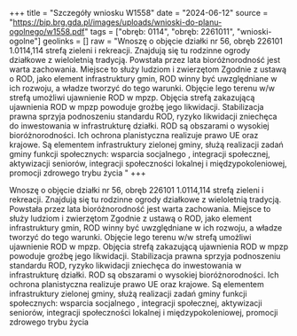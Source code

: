 +++
title = "Szczegóły wniosku W1558"
date = "2024-06-12"
source = "https://bip.brg.gda.pl/images/uploads/wnioski-do-planu-ogolnego/w1558.pdf"
tags = ["obręb: 0114", "obręb: 2261011", "wnioski-ogolne"]
geolinks = []
raw = "Wnoszę o objęcie działki nr 56, obręb 226101 1.0114,114 strefą zieleni i rekreacji. Znajdują się tu rodzinne ogrody działkowe z wieloletnią tradycją. Powstała przez lata bioróżnorodność jest warta zachowania. Miejsce to służy ludziom i zwierzętom Zgodnie z ustawą o ROD, jako element infrastruktury gmin, ROD winny być uwzględniane w ich rozwoju, a władze tworzyć do tego warunki. Objęcie lego terenu w/w strefą umożliwi ujawnienie ROD w mpzp. Objęcia strefą zakazującą ujawnienia ROD w mpzp powoduje groźbę jego likwidacji. Stabilizacja prawna sprzyja podnoszeniu standardu ROD, ryzyko likwidacji zniechęca do inwestowania w infrastrukturę działki. ROD są obszarami o wysokiej bioróżnorodności. Ich ochrona planistyczna realizuje prawo UE oraz krajowe. Są elementem infrastruktury zielonej gminy, służą realizacji zadań gminy funkcji społecznych: wsparcia socjalnego , integracji społecznej, aktywizacji seniorów, integracji społeczności lokalnej i międzypokoleniowej, promocji zdrowego trybu życia "
+++

Wnoszę o objęcie działki nr 56, obręb 226101 1.0114,114 strefą zieleni i rekreacji.
Znajdują się tu rodzinne ogrody działkowe z wieloletnią tradycją. Powstała przez lata
bioróżnorodność jest warta zachowania. Miejsce to służy ludziom i zwierzętom Zgodnie z ustawą
o ROD, jako element infrastruktury gmin, ROD winny być uwzględniane w ich rozwoju, a władze
tworzyć do tego warunki. Objęcie lego terenu w/w strefą umożliwi ujawnienie ROD w mpzp.
Objęcia strefą zakazującą ujawnienia ROD w mpzp powoduje groźbę jego likwidacji. Stabilizacja
prawna sprzyja podnoszeniu standardu ROD, ryzyko likwidacji zniechęca do inwestowania w
infrastrukturę działki. ROD są obszarami o wysokiej bioróżnorodności. Ich ochrona planistyczna
realizuje prawo UE oraz krajowe. Są elementem infrastruktury zielonej gminy, służą realizacji
zadań gminy funkcji społecznych: wsparcia socjalnego , integracji społecznej, aktywizacji
seniorów, integracji społeczności lokalnej i międzypokoleniowej, promocji zdrowego trybu życia




